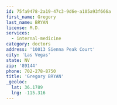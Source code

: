 ```yaml
---
id: 75fa9478-2a19-47c3-9d6e-a105a93f666a
first_name: Gregory
last_name: BRYAN
license: M.D.
services:
  - internal-medicine
category: doctors
address: '10013 Sienna Peak Court'
city: 'Las Vegas'
state: NV
zip: '89144'
phone: 702-278-8750
title: 'Gregory BRYAN'
_geoloc:
  lat: 36.1789
  lng: -115.316
---
```


